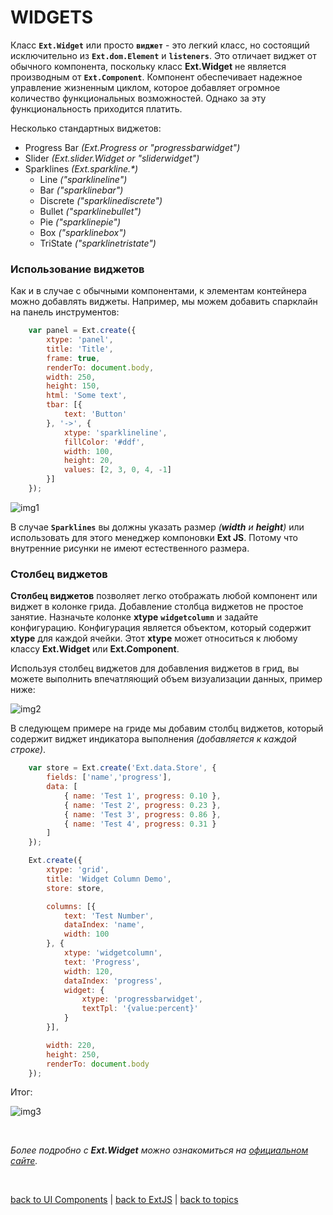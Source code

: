# WIDGETS

Класс **`Ext.Widget`** или просто **`виджет`** - это легкий класс, но состоящий исключительно из **`Ext.dom.Element`** и **`listeners`**. Это отличает виджет от обычного компонента, поскольку класс **Ext.Widget** не является производным от **`Ext.Component`**. Компонент обеспечивает надежное управление жизненным циклом, которое добавляет огромное количество функциональных возможностей. Однако за эту функциональность приходится платить.

Несколько стандартных виджетов:
* Progress Bar _(Ext.Progress or "progressbarwidget")_
* Slider _(Ext.slider.Widget or "sliderwidget")_
* Sparklines _(Ext.sparkline.*)_
    * Line _("sparklineline")_
    * Bar _("sparklinebar")_
    * Discrete _("sparklinediscrete")_
    * Bullet _("sparklinebullet")_
    * Pie _("sparklinepie")_
    * Box _("sparklinebox")_
    * TriState _("sparklinetristate")_

### Использование виджетов

Как и в случае с обычными компонентами, к элементам контейнера можно добавлять виджеты. Например, мы можем добавить спарклайн на панель инструментов:
```JavaScript
    var panel = Ext.create({
        xtype: 'panel',
        title: 'Title',
        frame: true,
        renderTo: document.body,
        width: 250,
        height: 150,
        html: 'Some text',
        tbar: [{
            text: 'Button'
        }, '->', {
            xtype: 'sparklineline',
            fillColor: '#ddf',
            width: 100,
            height: 20,
            values: [2, 3, 0, 4, -1]
        }]
    });
```

![img1](https://github.com/CrappyCodeMaker/ECCENTEX-KNOWLEGE/blob/main/Content/1%20Start%20work/1.1%20ExtJS/1.1.2%20UI%20Components/Widgets/IMG/1.png?raw=true)

В случае **`Sparklines`** вы должны указать размер _(**width** и **height**)_ или использовать для этого менеджер компоновки **Ext JS**. Потому что внутренние рисунки не имеют естественного размера.

### Столбец виджетов

**Столбец виджетов** позволяет легко отображать любой компонент или виджет в колонке грида. Добавление столбца виджетов не простое занятие. Назначьте колонке **xtype** **`widgetcolumn`** и задайте конфигурацию. Конфигурация является объектом, который содержит **xtype** для каждой ячейки. Этот **xtype** может относиться к любому классу **Ext.Widget** или **Ext.Component**.

Используя столбец виджетов для добавления виджетов в грид, вы можете выполнить впечатляющий объем визуализации данных, пример ниже:

![img2](https://github.com/CrappyCodeMaker/ECCENTEX-KNOWLEGE/blob/main/Content/1%20Start%20work/1.1%20ExtJS/1.1.2%20UI%20Components/Widgets/IMG/2.png?raw=true)

В следующем примере на гриде мы добавим столбц виджетов, который содержит виджет индикатора выполнения _(добавляется к каждой строке)_.
```JavaScript
    var store = Ext.create('Ext.data.Store', {
        fields: ['name','progress'],
        data: [
            { name: 'Test 1', progress: 0.10 },
            { name: 'Test 2', progress: 0.23 },
            { name: 'Test 3', progress: 0.86 },
            { name: 'Test 4', progress: 0.31 }
        ]
    });

    Ext.create({
        xtype: 'grid',
        title: 'Widget Column Demo',
        store: store,

        columns: [{
            text: 'Test Number',
            dataIndex: 'name',
            width: 100
        }, {
            xtype: 'widgetcolumn',
            text: 'Progress',
            width: 120,
            dataIndex: 'progress',
            widget: {
                xtype: 'progressbarwidget',
                textTpl: '{value:percent}'
            }
        }],

        width: 220,
        height: 250,
        renderTo: document.body
    });
```

Итог:

![img3](https://github.com/CrappyCodeMaker/ECCENTEX-KNOWLEGE/blob/main/Content/1%20Start%20work/1.1%20ExtJS/1.1.2%20UI%20Components/Widgets/IMG/3.png?raw=true)


<br/>

_Более подробно с **Ext.Widget** можно ознакомиться на [официальном сайте](https://docs.sencha.com/extjs/5.1.1/guides/components/widgets_widgets_columns.html)._


<br/>

[back to UI Components](https://github.com/CrappyCodeMaker/ECCENTEX-KNOWLEGE/blob/main/Content/1%20Start%20work/1.1%20ExtJS/1.1.2%20UI%20Components/UI%20Components.md) | [back to ExtJS](https://github.com/CrappyCodeMaker/ECCENTEX-KNOWLEGE/blob/main/Content/1%20Start%20work/1.1%20ExtJS/ExtJS.md) | [back to topics](https://github.com/CrappyCodeMaker/ECCENTEX-KNOWLEGE/tree/main/Content/0%20Topics/Topics.md)